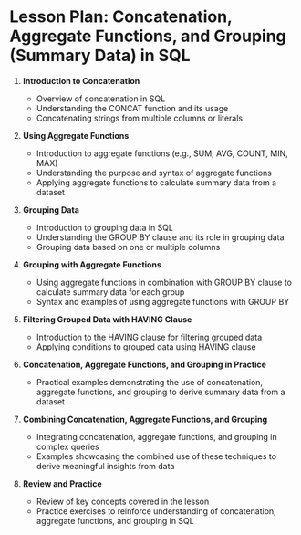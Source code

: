 # Lesson Plan: Concatenation, Aggregate Functions, and Grouping (Summary Data) in SQL

1. **Introduction to Concatenation**
   - Overview of concatenation in SQL
   - Understanding the CONCAT function and its usage
   - Concatenating strings from multiple columns or literals

2. **Using Aggregate Functions**
   - Introduction to aggregate functions (e.g., SUM, AVG, COUNT, MIN, MAX)
   - Understanding the purpose and syntax of aggregate functions
   - Applying aggregate functions to calculate summary data from a dataset

3. **Grouping Data**
   - Introduction to grouping data in SQL
   - Understanding the GROUP BY clause and its role in grouping data
   - Grouping data based on one or multiple columns

4. **Grouping with Aggregate Functions**
   - Using aggregate functions in combination with GROUP BY clause to calculate summary data for each group
   - Syntax and examples of using aggregate functions with GROUP BY

5. **Filtering Grouped Data with HAVING Clause**
   - Introduction to the HAVING clause for filtering grouped data
   - Applying conditions to grouped data using HAVING clause

6. **Concatenation, Aggregate Functions, and Grouping in Practice**
   - Practical examples demonstrating the use of concatenation, aggregate functions, and grouping to derive summary data from a dataset

7. **Combining Concatenation, Aggregate Functions, and Grouping**
   - Integrating concatenation, aggregate functions, and grouping in complex queries
   - Examples showcasing the combined use of these techniques to derive meaningful insights from data

8. **Review and Practice**
   - Review of key concepts covered in the lesson
   - Practice exercises to reinforce understanding of concatenation, aggregate functions, and grouping in SQL
